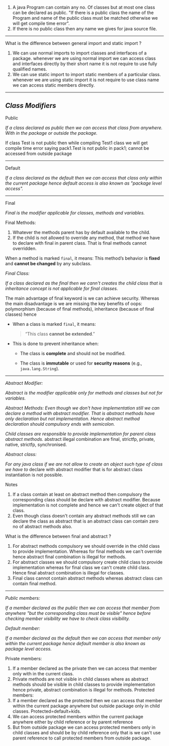 

1. A java Program can contain any no. Of classes but at most one class can be
declared as public. "If there is a public class the name of the Program and name
of the public class must be matched otherwise we will get compile time error".
2. If there is no public class then any name we gives for java source file.
--------

What is the difference between general import and static import ?
1. We can use normal imports to import classes and interfaces of a package.
whenever we are using normal import we can access class and interfaces directly
by their short name it is not require to use fully qualified names.
2. We can use static import to import static members of a particular class.
whenever we are using static import it is not require to use class name we can
access static members directly.

-------------
_Class Modifiers_
----

Public

_If a class declared as public then we can access that class from anywhere. With in the package or outside the package._

If class Test is not public then while compiling Test1 class we will get compile time error saying pack1.Test is not public in pack1; cannot be accessed from outside package

---
Default

_If a class declared as the default then we can access that class only within the current package hence default access is also known as "package level access"._

-----
Final

_Final is the modifier applicable for classes, methods and variables._


Final Methods:
1. Whatever the methods parent has by default available to the child.
2. If the child is not allowed to override any method, that method we have to
declare with final in parent class. That is final methods cannot overridden.

When a method is marked `final`, it means:
This method’s behavior is **fixed** and **cannot be changed** by any subclass.

_Final Class:_

_If a class declared as the final then we cann't creates the child class that is inheritance concept is not applicable for final classes._

The main advantage of final keyword is we can achieve security.
Whereas the main disadvantage is we are missing the key benefits of oops:
polymorphism (because of final methods), inheritance (because of final classes) hence

- When a class is marked `final`, it means:
    
    > “This class **cannot be extended**.”
    
- This is done to prevent inheritance when:
    
    - The class is **complete** and should not be modified.
        
    - The class is **immutable** or used for **security reasons** (e.g., `java.lang.String`).

----
_Abstract Modifier:_

_Abstract is the modifier applicable only for methods and classes but not for variables._

_Abstract Methods:_
_Even though we don't have implementation still we can declare a method with abstract modifier._
_That is abstract methods have only declaration but not implementation._
_Hence abstract method declaration should compulsory ends with semicolon._

_Child classes are responsible to provide implementation for parent class abstract_
_methods._
abstract illegal combination are final, strictfp, private, native, strictfp, synchronised.

_Abstract class:_

_For any java class if we are not allow to create an object such type of class we have to_  declare with abstract modifier that is for abstract class instantiation is not possible.

Notes
1. If a class contain at least on abstract method then compulsory the corresponding class should be declare with abstract modifier. Because implementation is not complete and hence we can't create object of that class.
2. Even though class doesn't contain any abstract methods still we can declare the
class as abstract that is an abstract class can contain zero no of abstract methods
also.

What is the difference between final and abstract ?
1. For abstract methods compulsory we should override in the child class to
provide implementation. Whereas for final methods we can't override hence
abstract final combination is illegal for methods.
2. For abstract classes we should compulsory create child class to provide
implementation whereas for final class we can't create child class. Hence final
abstract combination is illegal for classes.
3. Final class cannot contain abstract methods whereas abstract class can contain
final method.

------
_Public members:_

_If a member declared as the public then we can access that member from anywhere_
_"but the corresponding class must be visible" hence before checking member visibility we have to check class visibility._

_Default member:_

_If a member declared as the default then we can access that member only within the_
_current package hence default member is also known as package level access._

Private members:
1. If a member declared as the private then we can access that member only with in
the current class.
2. Private methods are not visible in child classes where as abstract methods should be visible in child classes to provide implementation hence private, abstract combination is illegal for methods.
Protected members:
1. If a member declared as the protected then we can access that member within
the current package anywhere but outside package only in child classes.
Protected=default+kids.
2. We can access protected members within the current package anywhere either
by child reference or by parent reference
3. But from outside package we can access protected members only in child classes and should be by child reference only that is we can't use parent reference to call protected members from outside package.